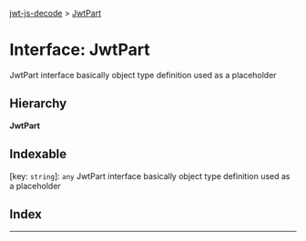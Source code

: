 [jwt-js-decode](../README.md) > [JwtPart](../interfaces/jwtpart.md)

# Interface: JwtPart

JwtPart interface basically object type definition used as a placeholder

## Hierarchy

**JwtPart**

## Indexable

\[key: `string`\]:&nbsp;`any`
JwtPart interface basically object type definition used as a placeholder

## Index

---

